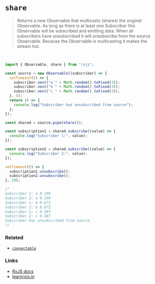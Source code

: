# `share`

> Returns a new Observable that multicasts (shares) the original Observable. As long as there is at least one Subscriber this Observable will be subscribed and emitting data. When all subscribers have unsubscribed it will unsubscribe from the source Observable. Because the Observable is multicasting it makes the stream hot.

<br/>

<!--code-snipet-start-->
```ts
import { Observable, share } from "rxjs";

const source = new Observable((subscriber) => {
  setTimeout(() => {
    subscriber.next("a " + Math.random().toFixed(3));
    subscriber.next("b " + Math.random().toFixed(3));
    subscriber.next("c " + Math.random().toFixed(3));
  }, 5);
  return () => {
    console.log("Subscriber has unsubscribed from source");
  };
});

const shared = source.pipe(share());

const subscription1 = shared.subscribe((value) => {
  console.log("Subscriber 1:", value);
});

const subscription2 = shared.subscribe((value) => {
  console.log("Subscriber 2:", value);
});

setTimeout(() => {
  subscription1.unsubscribe();
  subscription2.unsubscribe();
}, 20);

/*
Subscriber 1: a 0.199
Subscriber 2: a 0.199
Subscriber 1: b 0.872
Subscriber 2: b 0.872
Subscriber 1: c 0.587
Subscriber 2: c 0.587
Subscriber has unsubscribed from source
*/

```
<!--code-snipet-end-->

### Related

- [`connectable`](../connectable/)


### Links

- [RxJS docs](https://rxjs.dev/api/index/function/share)
- [learnrxjs.io](https://www.learnrxjs.io/learn-rxjs/operators/multicasting/share)